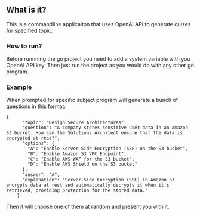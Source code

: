 ## What is it?
This is a commandline applicaiton that uses OpenAI API to generate quizes for specified topic. 

### How to run?
Before runnning the go project you need to add a system variable with you OpenAI API key.
Then just run the project as you would do with any other go program.

### Example
When prompted for specific subject program will generate a bunch of questions in this format:
```
{
      "topic": "Design Secure Architectures",
      "question": "A company stores sensitive user data in an Amazon S3 bucket. How can the Solutions Architect ensure that the data is encrypted at rest?",
      "options": {
        "A": "Enable Server-Side Encryption (SSE) on the S3 bucket",
        "B": "Enable Amazon S3 VPC Endpoint",
        "C": "Enable AWS WAF for the S3 bucket",
        "D": "Enable AWS Shield on the S3 bucket"
      },
      "answer": "A",
      "explanation": "Server-Side Encryption (SSE) in Amazon S3 encrypts data at rest and automatically decrypts it when it's retrieved, providing protection for the stored data."
    }
```

Then it will choose one of them at random and present you with it.

